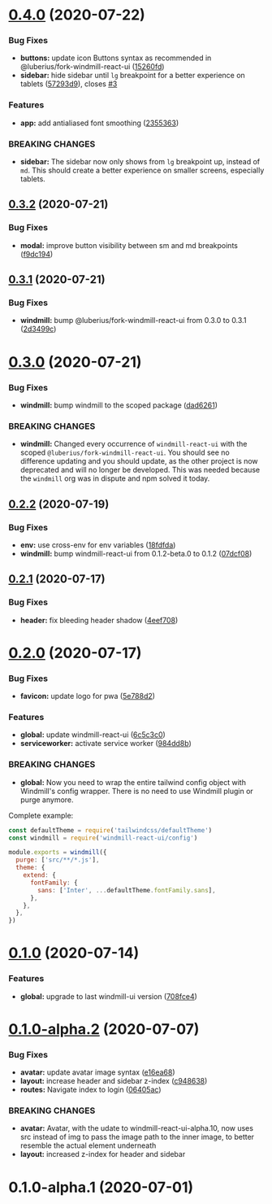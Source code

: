 # [0.4.0](https://github.com/estevanmaito/windmill-dashboard-react/compare/0.3.2...0.4.0) (2020-07-22)


### Bug Fixes

* **buttons:** update icon Buttons syntax as recommended in @luberius/fork-windmill-react-ui ([15260fd](https://github.com/estevanmaito/windmill-dashboard-react/commit/15260fd23600bfcef488edd818df35a7e4652a58))
* **sidebar:** hide sidebar until `lg` breakpoint for a better experience on tablets ([57293d9](https://github.com/estevanmaito/windmill-dashboard-react/commit/57293d92d76bbe48f8fab71ea6ef8606fbce72a3)), closes [#3](https://github.com/estevanmaito/windmill-dashboard-react/issues/3)


### Features

* **app:** add antialiased font smoothing ([2355363](https://github.com/estevanmaito/windmill-dashboard-react/commit/2355363d30b94ab2e9862f2bfb3eac0e6c75ef61))


### BREAKING CHANGES

* **sidebar:** The sidebar now only shows from `lg` breakpoint up, instead of `md`. This should
create a better experience on smaller screens, especially tablets.

## [0.3.2](https://github.com/estevanmaito/windmill-dashboard-react/compare/0.3.1...0.3.2) (2020-07-21)


### Bug Fixes

* **modal:** improve button visibility between sm and md breakpoints ([f9dc194](https://github.com/estevanmaito/windmill-dashboard-react/commit/f9dc1941dff21d8d22a7628903fa44c65b86d316))

## [0.3.1](https://github.com/estevanmaito/windmill-dashboard-react/compare/0.3.0...0.3.1) (2020-07-21)


### Bug Fixes

* **windmill:** bump @luberius/fork-windmill-react-ui from 0.3.0 to 0.3.1 ([2d3499c](https://github.com/estevanmaito/windmill-dashboard-react/commit/2d3499c4ca3a0b69cc4c9885303505f03646c111))

# [0.3.0](https://github.com/estevanmaito/windmill-dashboard-react/compare/0.2.2...0.3.0) (2020-07-21)


### Bug Fixes

* **windmill:** bump windmill to the scoped package ([dad6261](https://github.com/estevanmaito/windmill-dashboard-react/commit/dad626125c05816ddba8cd4dd11c08c4f8154095))


### BREAKING CHANGES

* **windmill:** Changed every occurrence of `windmill-react-ui` with the scoped
`@luberius/fork-windmill-react-ui`. You should see no difference updating and you should update, as the other
project is now deprecated and will no longer be developed. This was needed because the `windmill`
org was in dispute and npm solved it today.

## [0.2.2](https://github.com/estevanmaito/windmill-dashboard-react/compare/0.2.1...0.2.2) (2020-07-19)


### Bug Fixes

* **env:** use cross-env for env variables ([18fdfda](https://github.com/estevanmaito/windmill-dashboard-react/commit/18fdfda80f00bd5e5f2cfa0fb8c3de7a5a32fb02))
* **windmill:** bump windmill-react-ui from 0.1.2-beta.0 to 0.1.2 ([07dcf08](https://github.com/estevanmaito/windmill-dashboard-react/commit/07dcf086125c263b85fb72bdf4c34429e83923b7))

## [0.2.1](https://github.com/estevanmaito/windmill-dashboard-react/compare/0.2.0...0.2.1) (2020-07-17)


### Bug Fixes

* **header:** fix bleeding header shadow ([4eef708](https://github.com/estevanmaito/windmill-dashboard-react/commit/4eef7087e7e3d63b12cca040084f68d13604cb57))

# [0.2.0](https://github.com/estevanmaito/windmill-dashboard-react/compare/0.1.0...0.2.0) (2020-07-17)


### Bug Fixes

* **favicon:** update logo for pwa ([5e788d2](https://github.com/estevanmaito/windmill-dashboard-react/commit/5e788d24b8a18f90b450c85d04f319daf42bcf82))


### Features

* **global:** update windmill-react-ui ([6c5c3c0](https://github.com/estevanmaito/windmill-dashboard-react/commit/6c5c3c0cb42df1bbbe8cf5d7e5e637101d556433))
* **serviceworker:** activate service worker ([984dd8b](https://github.com/estevanmaito/windmill-dashboard-react/commit/984dd8b87aa7ee54f7a521550b8ad9c396b21e04))


### BREAKING CHANGES

* **global:** Now you need to wrap the entire tailwind config object with Windmill's config
wrapper. There is no need to use Windmill plugin or purge anymore.

Complete example:

```js
const defaultTheme = require('tailwindcss/defaultTheme')
const windmill = require('windmill-react-ui/config')

module.exports = windmill({
  purge: ['src/**/*.js'],
  theme: {
    extend: {
      fontFamily: {
        sans: ['Inter', ...defaultTheme.fontFamily.sans],
      },
    },
  },
})
```

# [0.1.0](https://github.com/estevanmaito/windmill-dashboard-react/compare/0.1.0-alpha.2...0.1.0) (2020-07-14)


### Features

* **global:** upgrade to last windmill-ui version ([708fce4](https://github.com/estevanmaito/windmill-dashboard-react/commit/708fce44efe18e97190775fb41ca068c653549a7))

# [0.1.0-alpha.2](https://github.com/estevanmaito/windmill-dashboard-react/compare/0.1.0-alpha.1...0.1.0-alpha.2) (2020-07-07)


### Bug Fixes

* **avatar:** update avatar image syntax ([e16ea68](https://github.com/estevanmaito/windmill-dashboard-react/commit/e16ea68435ffd9bc7404dfb80120ff18c4c39052))
* **layout:** increase header and sidebar z-index ([c948638](https://github.com/estevanmaito/windmill-dashboard-react/commit/c9486383e3129fb57af5aa0a9ca91c57946c44c1))
* **routes:** Navigate index to login ([06405ac](https://github.com/estevanmaito/windmill-dashboard-react/commit/06405ac345c4bdfa6e66bf5225bad868d5721d8b))


### BREAKING CHANGES

* **avatar:** Avatar, with the udate to windmill-react-ui-alpha.10, now uses src instead of img
to pass the image path to the inner image, to better resemble the actual element underneath
* **layout:** increased z-index for header and sidebar

# 0.1.0-alpha.1 (2020-07-01)

